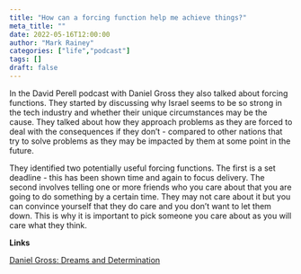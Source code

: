 ```yaml
---
title: "How can a forcing function help me achieve things?"
meta_title: ""
date: 2022-05-16T12:00:00
author: "Mark Rainey"
categories: ["life","podcast"]
tags: []
draft: false
---
```


In the David Perell podcast with Daniel Gross they also talked about forcing functions. They started by discussing why Israel seems to be so strong in the tech industry and whether their unique circumstances may be the cause. They talked about how they approach problems as they are forced to deal with the consequences if they don’t - compared to other nations that try to solve problems as they may be impacted by them at some point in the future.


They identified two potentially useful forcing functions. The first is a set deadline - this has been shown time and again to focus delivery. The second involves telling one or more friends who you care about that you are going to do something by a certain time. They may not care about it but you can convince yourself that they do care and you don’t want to let them down. This is why it is important to pick someone you care about as you will care what they think.

__Links__

[Daniel Gross: Dreams and Determination](https://perell.com/podcast/daniel-gross/)

